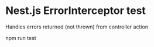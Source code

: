 Nest.js ErrorInterceptor test
========

Handles errors returned (not thrown) from controller action

  npm run test
